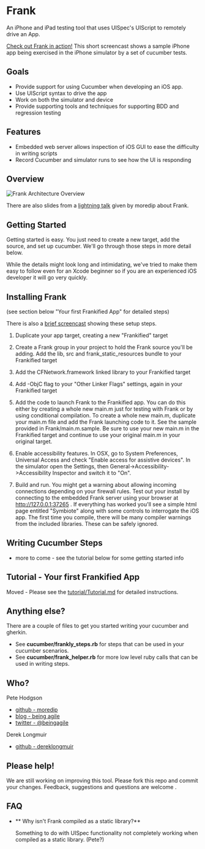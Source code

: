 Frank
=====

An iPhone and iPad testing tool that uses UISpec's UIScript to
remotely drive an App. 

[Check out Frank in action!](http://sl.thepete.net/frank_ea_demo) This short screencast shows a sample iPhone app being exercised in the iPhone simulator by a set of cucumber tests.


Goals
-----

* Provide support for using Cucumber when developing an iOS app.
* Use UIScript syntax to drive the app
* Work on both the simulator and device
* Provide supporting tools and techniques for supporting BDD and
  regression testing


Features
--------

* Embedded web server allows inspection of iOS GUI to ease the
  difficulty in writing scripts
* Record Cucumber and simulator runs to see how the UI is responding


Overview
--------

![Frank Architecture Overview](http://github.com/moredip/frank/raw/master/doc/Frank%20Architecture.png)

There are also slides from a [lightning talk](http://moredip.github.com/frank_lightning_talk_slides.html)
given by moredip about Frank.


Getting Started
---------------

Getting started is easy. You just need to create a new target, add the
source, and set up cucumber. We'll go through those steps in more
detail below. 

While the details might look long and intimidating, we've tried to
make them easy to follow even for an Xcode beginner so if you are an
experienced iOS developer it will go very quickly.


Installing Frank
----------------

(see section below "Your first Frankified App" for detailed steps)

There is also a [brief screencast](http://screencast.com/t/XnW5pL8q)
showing these setup steps.

1. Duplicate your app target, creating a new "Frankified" target

2. Create a Frank group in your project to hold the Frank source
you'll be adding. Add the lib, src and frank_static_resources bundle
to your Frankified target

3. Add the CFNetwork.framework linked library to your Frankified target

4. Add -ObjC flag to your "Other Linker Flags" settings, again in your
Frankified target

5. Add the code to launch Frank to the Frankified app. You can do this
either by creating a whole new main.m just for testing with Frank or
by using conditional compilation.
To create a whole new main.m, duplicate your main.m file and add the
Frank launching code to it. See the sample provided in
Frank/main.m.sample. Be sure to use your new main.m in the Frankified
target and continue to use your original main.m in your original
target.

6. Enable accessibility features. In OSX, go to System Preferences,
Universal Access and check "Enable access for assistive devices". In
the simulator open the Settings, then
General->Accessibility->Accessibility Inspector and switch it to "On".


7. Build and run. You might get a warning about allowing incoming
connections depending on your firewall rules. Test out your install by
connecting to the embedded Frank server using your browser at
http://127.0.0.1:37265 . If everything has worked you'll see a simple
html page entitled "Symbiote" along with some controls to interrogate
the iOS app. The first time you compile, there will be many compiler
warnings from the included libraries. These can be safely ignored.


Writing Cucumber Steps
----------------------

* more to come - see the tutorial below for some getting started info


Tutorial - Your first Frankified App
------------------------------------

Moved - Please see the [tutorial/Tutorial.md](Frank/tutorial/Tutorial.md) for detailed instructions.


Anything else?
--------------

There are a couple of files to get you started writing your cucumber and gherkin.
* See **cucumber/frankly_steps.rb** for steps that can be used in your cucumber scenarios.
* See **cucumber/frank_helper.rb** for more low level ruby calls that can be used in writing steps.


Who?
----

Pete Hodgson

* [github - moredip](http://github.com/moredip)
* [blog - being agile](http://blog.thepete.net/)
* [twitter - @beingagile](http://twitter.com/beingagile)

Derek Longmuir

* [github - dereklongmuir](http://github.com/dereklongmuir)


Please help!
------------

We are still working on improving this tool. Please fork this repo and
commit your changes. Feedback, suggestions and questions are welcome
<tell how to here>.


FAQ
---

* ** Why isn't Frank compiled as a static library?**

  Something to do with UISpec functionality not completely working
  when compiled as a static library. (Pete?)
